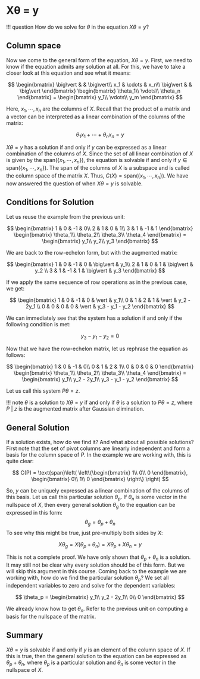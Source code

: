 # Xθ = y

!!! question
    How do we solve for $\theta$ in the equation $X\theta = y$?



## Column space

Now we come to the general form of the equation, $X\theta = y$. First, we need to know if the equation admits any solution at all. For this, we have to take a closer look at this equation and see what it means:



$$
\begin{bmatrix}
\big\vert &  & \big\vert\\
x_1 & \cdots & x_n\\
\big\vert & & \big\vert
\end{bmatrix} \begin{bmatrix}
\theta_1\\
\vdots\\
\theta_n
\end{bmatrix} = \begin{bmatrix}
y_1\\
\vdots\\
y_m
\end{bmatrix}
$$



Here, $x_1, \cdots, x_n$ are the columns of $X$. Recall that the product of a matrix and a vector can be interpreted as a linear combination of the columns of the matrix:

$$
\theta_1 x_1 + \cdots + \theta_n x_n = y
$$

$X \theta = y$ has a solution if and only if $y$ can be expressed as a linear combination of the columns of $X$. Since the set of all linear combination of $X$ is given by the $\text{span}(\{x_1, \cdots, x_n\})$, the equation is solvable if and only if $y \in \text{span}(\{x_1, \cdots, x_n\})$. The span of the columns of $X$ is a subspace and is called the column space of the matrix $X$. Thus, $C(X)=\text{span}(\{x_1, \cdots, x_n\})$. We have now answered the question of when $X\theta = y$ is solvable.



## Conditions for Solution

Let us reuse the example from the previous unit:


$$
\begin{bmatrix}
1 & 0 & -1 & 0\\
2 & 1 & 0 & 1\\
3 & 1 & -1 & 1
\end{bmatrix} \begin{bmatrix}
\theta_1\\
\theta_2\\
\theta_3\\
\theta_4
\end{bmatrix} = \begin{bmatrix}
y_1\\
y_2\\
y_3
\end{bmatrix}
$$



We are back to the row-echelon form, but with the augmented matrix:




$$
\begin{bmatrix}
1 & 0 & -1 & 0 & \big\vert &  y_1\\
2 & 1 & 0 & 1 & \big\vert & y_2 \\
3 & 1 & -1 & 1 & \big\vert & y_3
\end{bmatrix}
$$




If we apply the same sequence of row operations as in the previous case, we get:


$$
\begin{bmatrix}
1 & 0 & -1 & 0 & \vert &  y_1\\
0 & 1 & 2 & 1 & \vert & y_2 - 2y_1 \\
0 & 0 & 0 & 0 & \vert & y_3 - y_1 - y_2
\end{bmatrix}
$$


We can immediately see that the system has a solution if and only if the following condition is met:


$$
y_3 - y_1 - y_2 = 0
$$



Now that we have the row-echelon matrix, let us rephrase the equation as follows:



$$
\begin{bmatrix}
1 & 0 & -1 & 0\\
0 & 1 & 2 & 1\\
0 & 0 & 0 & 0
\end{bmatrix} \begin{bmatrix}
\theta_1\\
\theta_2\\
\theta_3\\
\theta_4
\end{bmatrix} = \begin{bmatrix}
y_1\\
y_2 - 2y_1\\
y_3 - y_1 - y_2
\end{bmatrix}
$$


Let us call this system $P\theta = z$.



!!! note
    $\theta$ is a solution to $X\theta = y$ if and only if $\theta$ is a solution to $P\theta = z$, where $P\ |\ z$ is the augmented matrix after Gaussian elimination.



## General Solution

If a solution exists, how do we find it? And what about all possible solutions? First note that the set of pivot columns are linearly independent and form a basis for the column space of $P$. In the example we are working with, this is quite clear:



$$
C(P) = \text{span}\left( \left\{\begin{bmatrix}
1\\
0\\
0
\end{bmatrix}, \begin{bmatrix}
0\\
1\\
0
\end{bmatrix} \right\} \right)
$$



So, $y$ can be uniquely expressed as a linear combination of the columns of this basis. Let us call this particular solution $\theta_p$. If $\theta_n$ is some vector in the nullspace of $X$, then every general solution $\theta_g$ to the equation can be expressed in this form:
$$
\theta_g = \theta_p + \theta_n
$$
To see why this might be true, just pre-multiply both sides by $X$:



$$
X\theta_g = X(\theta_p + \theta_n) = X\theta_p + X\theta_n = y
$$



This is not a complete proof. We have only shown that $\theta_p + \theta_n$ is a solution. It may still not be clear why every solution should be of this form. But we will skip this argument in this course. Coming back to the example we are working with, how do we find the particular solution $\theta_p$? We set all independent variables to zero and solve for the dependent variables:


$$
\theta_p = \begin{bmatrix}
y_1\\
y_2 - 2y_1\\
0\\
0
\end{bmatrix}
$$


We already know how to get $\theta_n$. Refer to the previous unit on computing a basis for the nullspace of the matrix.

## Summary

$X\theta = y$ is solvable if and only if $y$ is an element of the column space of $X$. If this is true, then the general solution to the equation can be expressed as $\theta_p + \theta_n$, where $\theta_p$ is a particular solution and $\theta_n$ is some vector in the nullspace of $X$.
